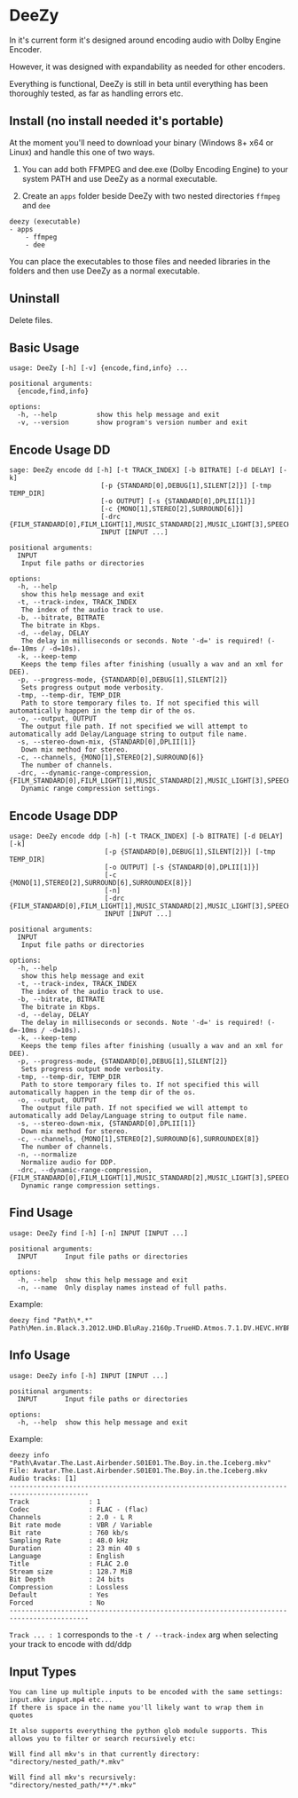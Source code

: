 # DeeZy

In it's current form it's designed around encoding audio with Dolby Engine Encoder.

However, it was designed with expandability as needed for other encoders.

Everything is functional, DeeZy is still in beta until everything has been thoroughly tested, as far as handling errors etc.

## Install (no install needed it's portable)

At the moment you'll need to download your binary (Windows 8+ x64 or Linux) and handle this one of two ways.

1. You can add both FFMPEG and dee.exe (Dolby Encoding Engine) to your system PATH and use DeeZy as a normal executable.

2. Create an `apps` folder beside DeeZy with two nested directories `ffmpeg` and `dee`

```
deezy (executable)
- apps
    - ffmpeg
    - dee
```

You can place the executables to those files and needed libraries in the folders and then use DeeZy as a normal executable.

## Uninstall

Delete files.

## Basic Usage

```
usage: DeeZy [-h] [-v] {encode,find,info} ...

positional arguments:
  {encode,find,info}

options:
  -h, --help          show this help message and exit
  -v, --version       show program's version number and exit
```

## Encode Usage DD

```
sage: DeeZy encode dd [-h] [-t TRACK_INDEX] [-b BITRATE] [-d DELAY] [-k]
                       [-p {STANDARD[0],DEBUG[1],SILENT[2]}] [-tmp TEMP_DIR]
                       [-o OUTPUT] [-s {STANDARD[0],DPLII[1]}]
                       [-c {MONO[1],STEREO[2],SURROUND[6]}]
                       [-drc {FILM_STANDARD[0],FILM_LIGHT[1],MUSIC_STANDARD[2],MUSIC_LIGHT[3],SPEECH[4]}]
                       INPUT [INPUT ...]

positional arguments:
  INPUT
   Input file paths or directories

options:
  -h, --help
   show this help message and exit
  -t, --track-index, TRACK_INDEX
   The index of the audio track to use.
  -b, --bitrate, BITRATE
   The bitrate in Kbps.
  -d, --delay, DELAY
   The delay in milliseconds or seconds. Note '-d=' is required! (-d=-10ms / -d=10s).
  -k, --keep-temp
   Keeps the temp files after finishing (usually a wav and an xml for DEE).
  -p, --progress-mode, {STANDARD[0],DEBUG[1],SILENT[2]}
   Sets progress output mode verbosity.
  -tmp, --temp-dir, TEMP_DIR
   Path to store temporary files to. If not specified this will automatically happen in the temp dir of the os.
  -o, --output, OUTPUT
   The output file path. If not specified we will attempt to automatically add Delay/Language string to output file name.
  -s, --stereo-down-mix, {STANDARD[0],DPLII[1]}
   Down mix method for stereo.
  -c, --channels, {MONO[1],STEREO[2],SURROUND[6]}
   The number of channels.
  -drc, --dynamic-range-compression, {FILM_STANDARD[0],FILM_LIGHT[1],MUSIC_STANDARD[2],MUSIC_LIGHT[3],SPEECH[4]}
   Dynamic range compression settings.
```

## Encode Usage DDP

```
usage: DeeZy encode ddp [-h] [-t TRACK_INDEX] [-b BITRATE] [-d DELAY] [-k]
                        [-p {STANDARD[0],DEBUG[1],SILENT[2]}] [-tmp TEMP_DIR]
                        [-o OUTPUT] [-s {STANDARD[0],DPLII[1]}]
                        [-c {MONO[1],STEREO[2],SURROUND[6],SURROUNDEX[8]}]
                        [-n]
                        [-drc {FILM_STANDARD[0],FILM_LIGHT[1],MUSIC_STANDARD[2],MUSIC_LIGHT[3],SPEECH[4]}]
                        INPUT [INPUT ...]

positional arguments:
  INPUT
   Input file paths or directories

options:
  -h, --help
   show this help message and exit
  -t, --track-index, TRACK_INDEX
   The index of the audio track to use.
  -b, --bitrate, BITRATE
   The bitrate in Kbps.
  -d, --delay, DELAY
   The delay in milliseconds or seconds. Note '-d=' is required! (-d=-10ms / -d=10s).
  -k, --keep-temp
   Keeps the temp files after finishing (usually a wav and an xml for DEE).
  -p, --progress-mode, {STANDARD[0],DEBUG[1],SILENT[2]}
   Sets progress output mode verbosity.
  -tmp, --temp-dir, TEMP_DIR
   Path to store temporary files to. If not specified this will automatically happen in the temp dir of the os.
  -o, --output, OUTPUT
   The output file path. If not specified we will attempt to automatically add Delay/Language string to output file name.
  -s, --stereo-down-mix, {STANDARD[0],DPLII[1]}
   Down mix method for stereo.
  -c, --channels, {MONO[1],STEREO[2],SURROUND[6],SURROUNDEX[8]}
   The number of channels.
  -n, --normalize
   Normalize audio for DDP.
  -drc, --dynamic-range-compression, {FILM_STANDARD[0],FILM_LIGHT[1],MUSIC_STANDARD[2],MUSIC_LIGHT[3],SPEECH[4]}
   Dynamic range compression settings.
```

## Find Usage

```
usage: DeeZy find [-h] [-n] INPUT [INPUT ...]

positional arguments:
  INPUT       Input file paths or directories

options:
  -h, --help  show this help message and exit
  -n, --name  Only display names instead of full paths.
```

Example:

```
deezy find "Path\*.*"
Path\Men.in.Black.3.2012.UHD.BluRay.2160p.TrueHD.Atmos.7.1.DV.HEVC.HYBRID.REMUX.mkv
```

## Info Usage

```
usage: DeeZy info [-h] INPUT [INPUT ...]

positional arguments:
  INPUT       Input file paths or directories

options:
  -h, --help  show this help message and exit
```

Example:

```
deezy info "Path\Avatar.The.Last.Airbender.S01E01.The.Boy.in.the.Iceberg.mkv"
File: Avatar.The.Last.Airbender.S01E01.The.Boy.in.the.Iceberg.mkv
Audio tracks: [1]
------------------------------------------------------------------------------------------
Track               : 1
Codec               : FLAC - (flac)
Channels            : 2.0 - L R
Bit rate mode       : VBR / Variable
Bit rate            : 760 kb/s
Sampling Rate       : 48.0 kHz
Duration            : 23 min 40 s
Language            : English
Title               : FLAC 2.0
Stream size         : 128.7 MiB
Bit Depth           : 24 bits
Compression         : Lossless
Default             : Yes
Forced              : No
------------------------------------------------------------------------------------------
```

`Track ... : 1` corresponds to the `-t / --track-index` arg when selecting your track to encode with dd/ddp

## Input Types

```
You can line up multiple inputs to be encoded with the same settings:
input.mkv input.mp4 etc...
If there is space in the name you'll likely want to wrap them in quotes

It also supports everything the python glob module supports. This allows you to filter or search recursively etc:

Will find all mkv's in that currently directory:
"directory/nested_path/*.mkv"

Will find all mkv's recursively:
"directory/nested_path/**/*.mkv"

```

